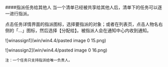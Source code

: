 ####指派任务给其他人
当一个清单已经被共享给其他人后，清单下的任务可以逐一进行指派。

点击任务详情界面的指派图标，选择要指派的对象；或者在列表页，点击人物名右侧的「...」图标，然后选择【分配给】。被指派人会在通知中心内收到通知。

![winassign1](win/win4.4/pasted image 0 15.png)

![winassign2](win/win4.4/pasted image 0 16.png)

`注：一个任务只支持指派给唯一负责人。`
